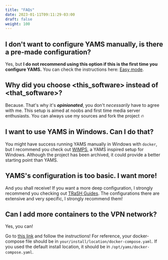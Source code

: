 ```yaml
---
title: "FAQs"
date: 2023-01-11T09:11:29-03:00
draft: false
weight: 100
---
```


## I don't want to configure YAMS manually, is there a pre-made configuration?

Yes, but **I do not recommend using this option if this is the first time you configure YAMS.** You can check the instructions here: [Easy mode](/config/easy-mode).

## Why did you choose <this_software> instead of <that_software>?

Because. That's why it's _**opinionated**_, you don't _necessarily_ have to agree with me. This setup is aimed at noobs and first time media server enthusiasts. You can always use my sources and fork the project 🔥

## I want to use YAMS in Windows. Can I do that?

You might have success running YAMS manually in Windows with `docker`, but I recommend you check out [WIMPS](https://github.com/Xaque8787/WIMPS), a YAMS inspired setup for Windows. Although the project has been archived, it could provide a better starting point than YAMS.

## YAMS's configuration is too basic. I want more!

And you shall receive! If you want a more deep configuration, I strongly recommend you checking out [TRaSH Guides](https://trash-guides.info/). The configurations there are extensive and very specific, I strongly recommend them!

## Can I add more containers to the VPN network?

Yes, you can!

Go to [this link](https://github.com/qdm12/gluetun-wiki/blob/main/setup/connect-a-container-to-gluetun.md) and follow the instructions! For reference, your docker-compose file should be in `your/install/location/docker-compose.yaml`. If you used the default install location, it should be in `/opt/yams/docker-compose.yaml`.
